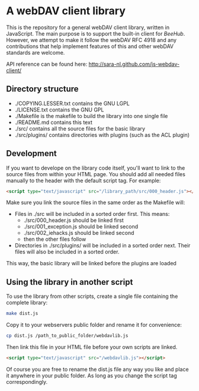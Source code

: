 A webDAV client library
=======================

This is the repository for a general webDAV client library, written in
JavaScript. The main purpose is to support the built-in client for *BeeHub*.
However, we attempt to make it follow the webDAV RFC 4918 and any contributions
that help implement features of this and other webDAV standards are welcome.

API reference can be found here: http://sara-nl.github.com/js-webdav-client/

Directory structure
-------------------

-   ./COPYING.LESSER.txt contains the GNU LGPL
-   ./LICENSE.txt contains the GNU GPL
-   ./Makefile is the makefile to build the library into one single file
-   ./README.md contains this text
-   ./src/ contains all the source files for the basic library
-   ./src/plugins/ contains directories with plugins (such as the ACL plugin)

Development
-----------

If you want to develope on the library code itself, you'll want to link to the
source files from within your HTML page. You should add all needed files
manually to the header with the default script tag. For example:

```html
<script type="text/javascript" src="/library_path/src/000_header.js"></script>
```

Make sure you link the source files in the same order as the Makefile will:

-   Files in ./src will be included in a sorted order first. This means:
    -   ./src/000_header.js should be linked first
    -   ./src/001_exception.js should be linked second
    -   ./src/002_iehacks.js should be linked second
    -   then the other files follow
-   Directories in ./src/plugins/ will be included in a sorted order next. Their
    files will also be included in a sorted order.

This way, the basic library will be linked before the plugins are loaded

Using the library in another script
-----------------------------------

To use the library from other scripts, create a single file containing the
complete library:

```bash
make dist.js
```

Copy it to your webservers public folder and rename it for convenience:

```bash
cp dist.js /path_to_public_folder/webdavlib.js
```

Then link this file in your HTML file before your own scripts are linked.

```html
<script type="text/javascript" src="/webdavlib.js"></script>
```

Of course you are free to rename the dist.js file any way you like and place it
anywhere in your public folder. As long as you change the script tag
correspondingly.
